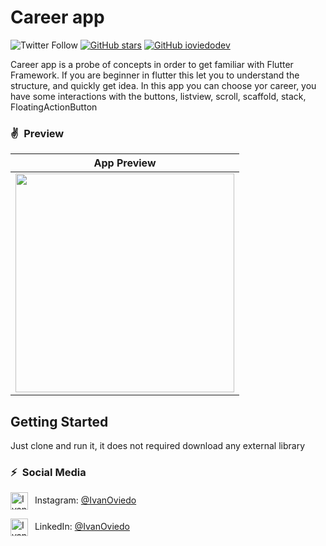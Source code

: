 # Career app
![Twitter Follow](https://img.shields.io/twitter/follow/ivoviedo?color=1DA1F2&label=Followers&logo=twitter&style=for-the-badge)
[![GitHub stars](https://img.shields.io/github/stars/ioviedodev/trip_app.svg?style=social&label=Star)](https://github.com/ioviedodev/trip_app)
[![GitHub ioviedodev](https://img.shields.io/github/followers/ioviedodev?label=follow&style=social)](https://github.com/ioviedodev)

Career app is a probe of concepts in order to get familiar with Flutter Framework. If you are beginner 
in flutter this let you to understand the structure, and quickly get idea. In this app you can choose
yor career, you have some interactions with the buttons, listview, scroll, scaffold, stack, FloatingActionButton 

### ✌&ensp;Preview
|                                                   App Preview                                                   |
|:---------------------------------------------------------------------------------------------------------------:|
| <img src="careerApp.gif" width="350"></a> |

## Getting Started

Just clone and run it, it does not required download any external library



### ⚡&ensp;Social Media

[<img align="center" alt="IvanOviedo | Instagram" width="28px" src="https://firebasestorage.googleapis.com/v0/b/web-johannesmilke.appspot.com/o/other%2Fsocial%2Finstagram.png?alt=media" />](https://instagram.com/ivanoviedo.a) &ensp;Instagram: [@IvanOviedo](https://instagram.com/ivanoviedo.a "Instagram Iván Oviedo")

[<img align="center" alt="IvanOviedo | LinkedIn" width="28px" src="https://firebasestorage.googleapis.com/v0/b/web-johannesmilke.appspot.com/o/other%2Fsocial%2Flinkedin.png?alt=media" />](https://linkedin.com/in/iván-oviedo-a72a19109) &ensp;LinkedIn: [@IvanOviedo](https://linkedin.com/in/iván-oviedo-a72a19109 "LinkedIn Iván Oviedo")


[twitter]: https://twitter.com/intent/follow?screen_name=ivoviedo
